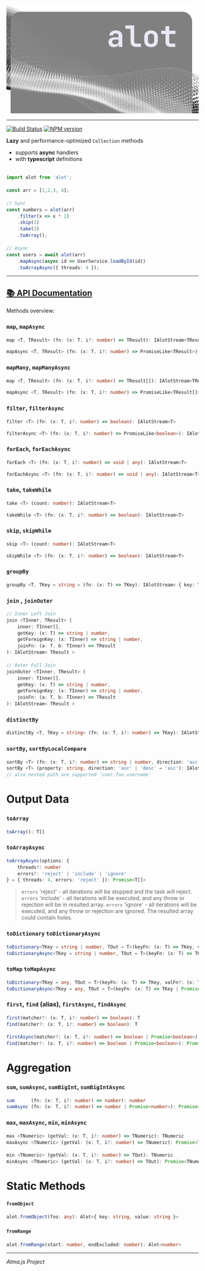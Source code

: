 <p align='center'>
    <img src='assets/background.png'/>
</p>

----

[![Build Status](https://api.travis-ci.com/atmajs/alot.png?branch=master)](https://travis-ci.com/atmajs/alot)
[![NPM version](https://badge.fury.io/js/alot.svg)](http://badge.fury.io/js/alot)


**Lazy** and performance-optimized `Collection` methods

* supports **async** handlers
* with **typescript** definitions



```ts

import alot from 'alot';

const arr = [1,2,3, 4];

// Sync
const numbers = alot(arr)
    .filter(x => x * 2)
    .skip(1)
    .take(2)
    .toArray();

// Async
const users = await alot(arr)
    .mapAsync(async id => UserService.loadById(id))
    .toArrayAsync({ threads: 4 });

```

----
[📚 API Documentation](https://docs.atma.dev/alot)
----

Methods overview:

### `map`, `mapAsync`

```ts
map <T, TResult> (fn: (x: T, i?: number) => TResult): IAlotStream<TResult>
```

```ts
mapAsync <T, TResult> (fn: (x: T, i?: number) => PromiseLike<TResult>): IAlotStream<TResult>
```

### `mapMany`, `mapManyAsync`

```ts
map <T, TResult> (fn: (x: T, i?: number) => TResult[]): IAlotStream<TResult>
```

```ts
mapAsync <T, TResult> (fn: (x: T, i?: number) => PromiseLike<TResult[]>): IAlotStream<TResult>
```


### `filter`, `filterAsync`

```ts
filter <T> (fn: (x: T, i?: number) => boolean): IAlotStream<T>
```

```ts
filterAsync <T> (fn: (x: T, i?: number) => PromiseLike<boolean>): IAlotStream<T>
```


### `forEach`, `forEachAsync`
```ts
forEach <T> (fn: (x: T, i?: number) => void | any): IAlotStream<T>
```
```ts
forEachAsync <T> (fn: (x: T, i?: number) => void | any): IAlotStream<T>
```

### `take`, `takeWhile`

```ts
take <T> (count: number): IAlotStream<T>
```

```ts
takeWhile <T> (fn: (x: T, i?: number) => boolean): IAlotStream<T>
```

### `skip`, `skipWhile`

```ts
skip <T> (count: number): IAlotStream<T>
```

```ts
skipWhile <T> (fn: (x: T, i?: number) => boolean): IAlotStream<T>
```


### `groupBy`

```ts
groupBy <T, TKey = string > (fn: (x: T) => TKey): IAlotStream< { key: TKey[], values: T[] } >
```



### `join` , `joinOuter`

```ts
// Inner Left Join
join <TInner, TResult> (
    inner: TInner[],
    getKey: (x: T) => string | number,
    getForeignKey: (x: TInner) => string | number,
    joinFn: (a: T, b: TInner) => TResult
): IAlotStream< TResult >

// Outer Full Join
joinOuter <TInner, TResult> (
    inner: TInner[],
    getKey: (x: T) => string | number,
    getForeignKey: (x: TInner) => string | number,
    joinFn: (a: T, b: TInner) => TResult
): IAlotStream< TResult >

```

### `distinctBy`

```ts
distinctBy <T, TKey = string> (fn: (x: T, i?: number) => TKey): IAlotStream<T>
```


### `sortBy`, `sortByLocalCompare`

```ts
sortBy <T> (fn: (x: T, i?: number) => string | number, direction: 'asc' | 'desc' = 'asc'): IAlotStream<T>
sortBy <T> (property: string, direction: 'asc' | 'desc' = 'asc'): IAlotStream<T>
// also nested path are supported 'user.foo.username'
```

# Output Data

### `toArray`

```ts
toArray(): T[]
```

### `toArrayAsync`

```ts
toArrayAsync(options: {
    threads?: number
    errors?: 'reject' | 'include' | 'ignore'
} = { threads: 4, errors: 'reject' }): Promise<T[]>
```

> `errors` 'reject' - all iterations will be stopped and the task will reject.
> `errors` 'include' - all iterations will be executed, and any throw or rejection will be in resulted array.
> `errors` 'ignore' - all iterations will be executed, and any throw or rejection are ignored. The resulted array could contain holes.

### `toDictionary` `toDictionaryAsync`

```ts
toDictionary<TKey = string | number, TOut = T>(keyFn: (x: T) => TKey, valFn?: (x: T) => TOut ): { [key: string]: TOut }
toDictionaryAsync<TKey = string | number, TOut = T>(keyFn: (x: T) => TKey | Promise<TKey>, valFn?: (x: T) => TOut | Promise<TOut> ): Promise<{ [key: string]: TOut }>
```

### `toMap` `toMapAsync`

```ts
toDictionary<TKey = any, TOut = T>(keyFn: (x: T) => TKey, valFn?: (x: T) => TOut ): Map<TKey, TOut>
toDictionaryAsync<TKey = any, TOut = T>(keyFn: (x: T) => TKey | Promise<TKey>, valFn?: (x: T) => TOut | Promise<TOut> ): Promise<Map<TKey, TOut>>
```


### `first`, `find` (alias), `firstAsync`, `findAsync`

```ts
first(matcher?: (x: T, i?: number) => boolean): T
find(matcher?: (x: T, i?: number) => boolean): T

firstAsync(matcher?: (x: T, i?: number) => boolean | Promise<boolean>): Promise<T>
find(matcher?: (x: T, i?: number) => boolean | Promise<boolean>): Promise<T>
```

# Aggregation

### `sum`, `sumAsync`, `sumBigInt`, `sumBigIntAsync`

```ts
sum      (fn: (x: T, i?: number) => number): number
sumAsync (fn: (x: T, i?: number) => number | Promise<number>): Promise<number>
```

### `max`, `maxAsync`, `min`, `minAsync`

```ts
max <TNumeric> (getVal: (x: T, i?: number) => TNumeric): TNumeric
maxAsync <TNumeric> (getVal: (x: T, i?: number) => TNumeric): Promise<TNumeric>

min <TNumeric> (getVal: (x: T, i?: number) => TOut): TNumeric
minAsync <TNumeric> (getVal: (x: T, i?: number) => TOut): Promise<TNumeric>

```


# Static Methods


#### `fromObject`

```ts
alot.fromObject(foo: any): Alot<{ key: string, value: string }>
```


#### `fromRange`

```ts
alot.fromRange(start: number, endExcluded: number): Alot<number>
```

----
_Atma.js Project_
